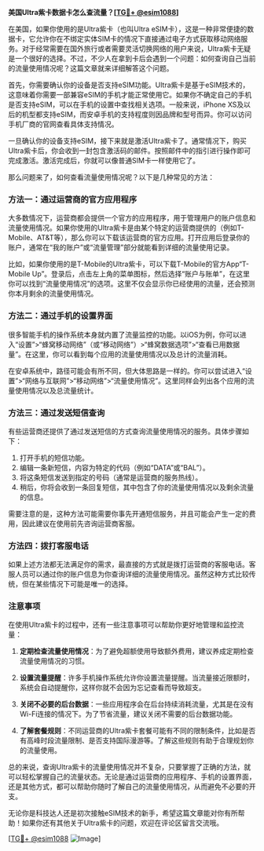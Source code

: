 **美国Ultra紫卡数据卡怎么查流量？[[TG💪+ @esim1088](https://t.me/s/esim1088)]**

在美国，如果你使用的是Ultra紫卡（也叫Ultra eSIM卡），这是一种非常便捷的数据卡，它允许你在不绑定实体SIM卡的情况下直接通过电子方式获取移动网络服务。对于经常需要在国外旅行或者需要灵活切换网络的用户来说，Ultra紫卡无疑是一个很好的选择。不过，不少人在拿到卡后会遇到一个问题：如何查询自己当前的流量使用情况呢？这篇文章就来详细解答这个问题。

首先，你需要确认你的设备是否支持eSIM功能。Ultra紫卡是基于eSIM技术的，这意味着你需要一部兼容eSIM的手机才能正常使用它。如果你不确定自己的手机是否支持eSIM，可以在手机的设置中查找相关选项。一般来说，iPhone XS及以后的机型都支持eSIM，而安卓手机的支持程度则因品牌和型号而异。你可以访问手机厂商的官网查看具体支持情况。

一旦确认你的设备支持eSIM，接下来就是激活Ultra紫卡了。通常情况下，购买Ultra紫卡后，你会收到一封包含激活码的邮件。按照邮件中的指引进行操作即可完成激活。激活完成后，你就可以像普通SIM卡一样使用它了。

那么问题来了，如何查看流量使用情况呢？以下是几种常见的方法：

### 方法一：通过运营商的官方应用程序

大多数情况下，运营商都会提供一个官方的应用程序，用于管理用户的账户信息和流量使用情况。如果你使用的Ultra紫卡是由某个特定的运营商提供的（例如T-Mobile、AT&T等），那么你可以下载该运营商的官方应用。打开应用后登录你的账户，通常在“我的账户”或“流量管理”部分就能看到详细的流量使用记录。

比如，如果你使用的是T-Mobile的Ultra紫卡，可以下载T-Mobile的官方App“T-Mobile Up”。登录后，点击左上角的菜单图标，然后选择“账户与账单”，在这里你可以找到“流量使用情况”的选项。这里不仅会显示你已经使用的流量，还会预测你本月剩余的流量使用情况。

### 方法二：通过手机的设置界面

很多智能手机的操作系统本身就内置了流量监控的功能。以iOS为例，你可以进入“设置”>“蜂窝移动网络”（或“移动网络”）>“蜂窝数据选项”>“查看已用数据量”。在这里，你可以看到每个应用的流量使用情况以及总计的流量消耗。

在安卓系统中，路径可能会有所不同，但大体思路是一样的。你可以尝试进入“设置”>“网络与互联网”>“移动网络”>“流量使用情况”。这里同样会列出各个应用的流量使用情况以及总流量统计。

### 方法三：通过发送短信查询

有些运营商还提供了通过发送短信的方式查询流量使用情况的服务。具体步骤如下：

1. 打开手机的短信功能。
2. 编辑一条新短信，内容为特定的代码（例如“DATA”或“BAL”）。
3. 将这条短信发送到指定的号码（通常是运营商的服务热线）。
4. 稍后，你将会收到一条回复短信，其中包含了你的流量使用情况以及剩余流量的信息。

需要注意的是，这种方法可能需要你事先开通短信服务，并且可能会产生一定的费用，因此建议在使用前先咨询运营商客服。

### 方法四：拨打客服电话

如果上述方法都无法满足你的需求，最直接的方式就是拨打运营商的客服电话。客服人员可以通过你的账户信息为你查询详细的流量使用情况。虽然这种方式比较传统，但在某些情况下可能是唯一的选择。

### 注意事项

在使用Ultra紫卡的过程中，还有一些注意事项可以帮助你更好地管理和监控流量：

1. **定期检查流量使用情况**：为了避免超额使用导致额外费用，建议养成定期检查流量使用情况的习惯。
   
2. **设置流量提醒**：许多手机操作系统允许你设置流量提醒。当流量接近限额时，系统会自动提醒你，这样你就不会因为忘记查看而导致超支。

3. **关闭不必要的后台数据**：一些应用程序会在后台持续消耗流量，尤其是在没有Wi-Fi连接的情况下。为了节省流量，建议关闭不需要的后台数据功能。

4. **了解套餐规则**：不同运营商的Ultra紫卡套餐可能有不同的限制条件，比如是否有高峰时段流量限制、是否支持国际漫游等。了解这些规则有助于合理规划你的流量使用。

总的来说，查询Ultra紫卡的流量使用情况并不复杂，只要掌握了正确的方法，就可以轻松掌握自己的流量状态。无论是通过运营商的应用程序、手机的设置界面，还是其他方式，都可以帮助你随时了解自己的流量使用情况，从而避免不必要的开支。

无论你是科技达人还是初次接触eSIM技术的新手，希望这篇文章能对你有所帮助！如果你还有其他关于Ultra紫卡的问题，欢迎在评论区留言交流哦。

[[TG💪+ @esim1088](https://t.me/s/esim1088) ![Image](https://i.postimg.cc/4NQfJmqS/Snipaste-2025-05-13-00-14-12.png)]